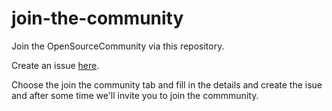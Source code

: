 # join-the-community
Join the OpenSourceCommunity via this repository.

Create an issue [here](https://github.com/opensourcecommunity-hub/join-the-community/issues/new/choose).

Choose the join the community tab and fill in the details and create the isue and after some time we'll invite you to join the commmunity.
